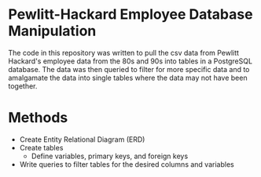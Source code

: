 # Pewlitt-Hackard Employee Database Manipulation

The code in this repository was written to pull the csv data from Pewlitt Hackard's employee data from the 80s and 90s into tables in a PostgreSQL database. The data was then queried to filter for more specific data and to amalgamate the data into single tables where the data may not have been together.

# Methods

- Create Entity Relational Diagram (ERD)
- Create tables
  - Define variables, primary keys, and foreign keys
- Write queries to filter tables for the desired columns and variables

